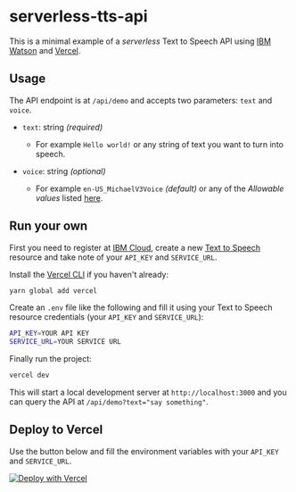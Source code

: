 # serverless-tts-api

This is a minimal example of a _serverless_ Text to Speech API using [IBM Watson][] and [Vercel][].

[ibm watson]: https://vercel.com/docs/serverless-functions/introduction
[vercel]: https://vercel.com/docs/serverless-functions/introduction

## Usage

The API endpoint is at `/api/demo` and accepts two parameters: `text` and `voice`.

- `text`: string _(required)_

  - For example `Hello world!` or any string of text you want to turn into speech.

- `voice`: string _(optional)_

  - For example `en-US_MichaelV3Voice` _(default)_ or any of the _Allowable values_ listed [here](https://cloud.ibm.com/apidocs/text-to-speech?code=node#synthesize).

## Run your own

First you need to register at [IBM Cloud](https://cloud.ibm.com/), create a new [Text to Speech](https://cloud.ibm.com/catalog/services/text-to-speech) resource and take note of your `API_KEY` and `SERVICE_URL`.

Install the [Vercel CLI](https://vercel.com/cli) if you haven't already:

```sh
yarn global add vercel
```

Create an `.env` file like the following and fill it using your Text to Speech resource credentials (your `API_KEY` and `SERVICE_URL`):

```sh
API_KEY=YOUR API KEY
SERVICE_URL=YOUR SERVICE URL
```

Finally run the project:

```sh
vercel dev
```

This will start a local development server at `http://localhost:3000` and you can query the API at `/api/demo?text="say something"`.

## Deploy to Vercel

Use the button below and fill the environment variables with your `API_KEY` and `SERVICE_URL`.

[![Deploy with Vercel](https://vercel.com/button)](https://vercel.com/new/git/external?repository-url=https%3A%2F%2Fgithub.com%2Fpiducancore%2Fserverless-tts-api&env=API_KEY,SERVICE_URL)
